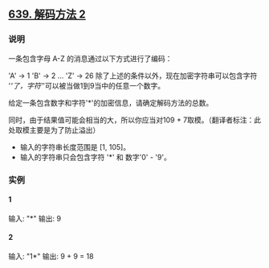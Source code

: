 ## [639. 解码方法 2](https://leetcode-cn.com/problems/decode-ways-ii/)

### 说明
一条包含字母 A-Z 的消息通过以下方式进行了编码：

'A' -> 1
'B' -> 2
...
'Z' -> 26
除了上述的条件以外，现在加密字符串可以包含字符 '*'了，字符'*'可以被当做1到9当中的任意一个数字。

给定一条包含数字和字符'*'的加密信息，请确定解码方法的总数。

同时，由于结果值可能会相当的大，所以你应当对109 + 7取模。（翻译者标注：此处取模主要是为了防止溢出）

* 输入的字符串长度范围是 [1, 105]。
* 输入的字符串只会包含字符 '*' 和 数字'0' - '9'。

### 实例
#### 1
输入: "*"
输出: 9

#### 2
输入: "1*"
输出: 9 + 9 = 18